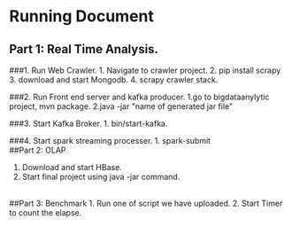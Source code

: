 # Running Document 

## Part 1:  Real Time Analysis. 
###1. Run Web Crawler. 
    1. Navigate to crawler project.
    2. pip install scrapy
    3. download and start Mongodb.
    4. scrapy crawler stack.

###2. Run Front end server and kafka producer.
    1.go to bigdataanylytic project, mvn package.
    2.java -jar "name of generated jar file"
    
###3. Start Kafka Broker.
    1. bin/start-kafka.

###4. Start spark streaming processer.
    1. spark-submit 
 <br />
##Part 2: OLAP
1. Download and start HBase.
2. Start final project using java -jar command.
 <br />
##Part 3: Benchmark
1. Run one of script we have uploaded.
2. Start Timer to count the elapse.
